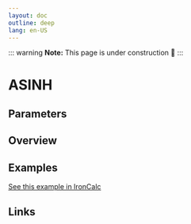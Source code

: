 ```yaml
---
layout: doc
outline: deep
lang: en-US
---
```


::: warning
**Note:** This page is under construction 🚧
:::

# ASINH

## Parameters

## Overview

## Examples

[See this example in IronCalc](https://app.ironcalc.com/?filename=asinh)

## Links
